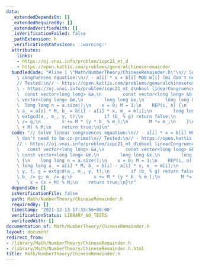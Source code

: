 ```yaml
---
data:
  _extendedDependsOn: []
  _extendedRequiredBy: []
  _extendedVerifiedWith: []
  _isVerificationFailed: false
  _pathExtension: h
  _verificationStatusIcon: ':warning:'
  attributes:
    links:
    - https://oj.vnoi.info/problem/icpc21_mt_d
    - https://open.kattis.com/problems/generalchineseremainder
  bundledCode: "#line 1 \"Math/NumberTheory/ChineseRemainder.h\"\n// Solve linear\
    \ congruences equation:\n// - a[i] * x = b[i] MOD m[i] (mi don't need to be co-prime)\n\
    // Tested:\n// - https://open.kattis.com/problems/generalchineseremainder\n//\
    \ - https://oj.vnoi.info/problem/icpc21_mt_d\nbool linearCongruences(\n      \
    \  const vector<long long> &a,\n        const vector<long long> &b,\n        const\
    \ vector<long long> &m,\n        long long &x,\n        long long &M\n) {\n  \
    \  long long n = a.size();\n    x = 0; M = 1;\n    REP(i, n) {\n        long long\
    \ a_ = a[i] * M, b_ = b[i] - a[i] * x, m_ = m[i];\n        long long y, t, g =\
    \ extgcd(a_, m_, y, t);\n        if (b_ % g) return false;\n        b_ /= g; m_\
    \ /= g;\n        x += M * (y * b_ % m_);\n        M *= m_;\n    }\n    x = (x\
    \ + M) % M;\n    return true;\n}\n"
  code: "// Solve linear congruences equation:\n// - a[i] * x = b[i] MOD m[i] (mi\
    \ don't need to be co-prime)\n// Tested:\n// - https://open.kattis.com/problems/generalchineseremainder\n\
    // - https://oj.vnoi.info/problem/icpc21_mt_d\nbool linearCongruences(\n     \
    \   const vector<long long> &a,\n        const vector<long long> &b,\n       \
    \ const vector<long long> &m,\n        long long &x,\n        long long &M\n)\
    \ {\n    long long n = a.size();\n    x = 0; M = 1;\n    REP(i, n) {\n       \
    \ long long a_ = a[i] * M, b_ = b[i] - a[i] * x, m_ = m[i];\n        long long\
    \ y, t, g = extgcd(a_, m_, y, t);\n        if (b_ % g) return false;\n       \
    \ b_ /= g; m_ /= g;\n        x += M * (y * b_ % m_);\n        M *= m_;\n    }\n\
    \    x = (x + M) % M;\n    return true;\n}\n"
  dependsOn: []
  isVerificationFile: false
  path: Math/NumberTheory/ChineseRemainder.h
  requiredBy: []
  timestamp: '2021-12-13 17:33:56+08:00'
  verificationStatus: LIBRARY_NO_TESTS
  verifiedWith: []
documentation_of: Math/NumberTheory/ChineseRemainder.h
layout: document
redirect_from:
- /library/Math/NumberTheory/ChineseRemainder.h
- /library/Math/NumberTheory/ChineseRemainder.h.html
title: Math/NumberTheory/ChineseRemainder.h
---
```

